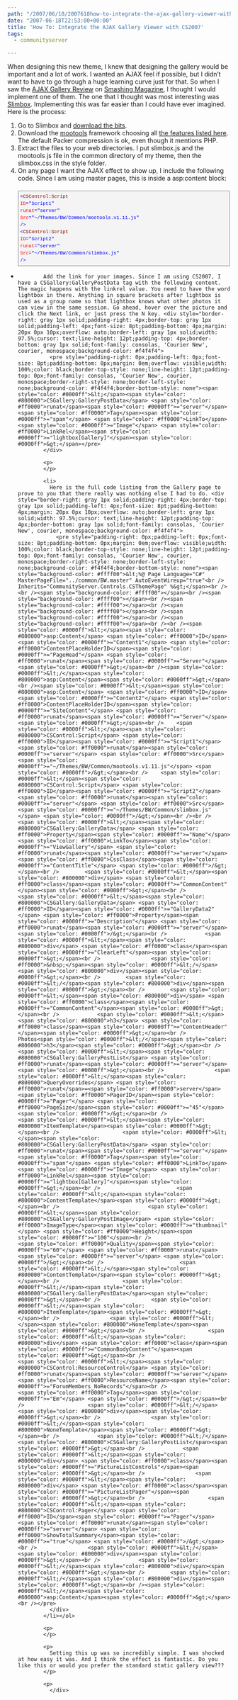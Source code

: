 ```yaml
---
path: "/2007/06/18/2007618how-to-integrate-the-ajax-gallery-viewer-with-cs2007-html/" 
date: "2007-06-18T22:53:00+00:00" 
title: 'How To: Integrate the AJAX Gallery Viewer with CS2007'
tags:
  - communityserver

---
```

When designing this new theme, I knew that designing the gallery would be important and a lot of work. I wanted an AJAX feel if possible, but I didn&#8217;t want to have to go through a huge learning curve just for that. So when I saw the <a href="http://www.smashingmagazine.com/2007/05/18/30-best-solutions-for-image-galleries-slideshows-lightboxes/">AJAX Gallery Review</a> on <a href="http://www.smashingmagazine.com/">Smashing Magazine</a>, I thought I would implement one of them. The one that I thought was most interesting was <a href="http://www.digitalia.be/software/slimbox">Slimbox</a>. Implementing this was far easier than I could have ever imagined. Here is the process:

1. Go to Slimbox and <a href="http://www.digitalia.be/software/slimbox#download">download the bits</a>. <li>
        Download the <a href="http://mootools.net/download">mootools</a> framework choosing all <a href="http://www.digitalia.be/software/slimbox#requirements">the features listed here</a>. The default Packer compression is ok, even though it mentions PHP. <li>
          Extract the files to your web directories. I put slimbox.js and the mootools js file in the common directory of my theme, then the slimbox.css in the style folder. <li>
            On any page I want the AJAX effect to show up, I include the following code. Since I am using master pages, this is inside a asp:content block: <div style="border-right: gray 1px solid;padding-right: 4px;border-top: gray 1px solid;padding-left: 4px;font-size: 8pt;padding-bottom: 4px;margin: 20px 0px 10px;overflow: auto;border-left: gray 1px solid;width: 97.5%;cursor: text;line-height: 12pt;padding-top: 4px;border-bottom: gray 1px solid;font-family: consolas, 'Courier New', courier, monospace;background-color: #f4f4f4">
              <pre style="padding-right: 0px;padding-left: 0px;font-size: 8pt;padding-bottom: 0px;margin: 0em;overflow: visible;width: 100%;color: black;border-top-style: none;line-height: 12pt;padding-top: 0px;font-family: consolas, 'Courier New', courier, monospace;border-right-style: none;border-left-style: none;background-color: #f4f4f4;border-bottom-style: none"><span style="color: #0000ff">&lt;</span><span style="color: #800000">CSControl:Script</span> <span style="color: #ff0000">ID</span><span style="color: #0000ff">="Script1"</span> <span style="color: #ff0000">runat</span><span style="color: #0000ff">="server"</span> <span style="color: #ff0000">Src</span><span style="color: #0000ff">="~/Themes/BW/Common/mootools.v1.11.js"</span> <span style="color: #0000ff">/&gt;</span><br /><span style="color: #0000ff">&lt;</span><span style="color: #800000">CSControl:Script</span> <span style="color: #ff0000">ID</span><span style="color: #0000ff">="Script2"</span> <span style="color: #ff0000">runat</span><span style="color: #0000ff">="server"</span> <span style="color: #ff0000">Src</span><span style="color: #0000ff">="~/Themes/BW/Common/slimbox.js"</span> <span style="color: #0000ff">/&gt;</span><br /></pre>
            </div>
*
              Add the link for your images. Since I am using CS2007, I have a CSGallery:GalleryPostData tag with the following content. The magic happens with the linkrel value. You need to have the word lightbox in there. Anything in square brackets after lightbox is used as a group name so that lightbox knows what other photos it can view in the same session. Go ahead, hover over the picture and click the Next link, or just press the N key. <div style="border-right: gray 1px solid;padding-right: 4px;border-top: gray 1px solid;padding-left: 4px;font-size: 8pt;padding-bottom: 4px;margin: 20px 0px 10px;overflow: auto;border-left: gray 1px solid;width: 97.5%;cursor: text;line-height: 12pt;padding-top: 4px;border-bottom: gray 1px solid;font-family: consolas, 'Courier New', courier, monospace;background-color: #f4f4f4">
                <pre style="padding-right: 0px;padding-left: 0px;font-size: 8pt;padding-bottom: 0px;margin: 0em;overflow: visible;width: 100%;color: black;border-top-style: none;line-height: 12pt;padding-top: 0px;font-family: consolas, 'Courier New', courier, monospace;border-right-style: none;border-left-style: none;background-color: #f4f4f4;border-bottom-style: none"><span style="color: #0000ff">&lt;</span><span style="color: #800000">CSGallery:GalleryPostData</span> <span style="color: #ff0000">runat</span><span style="color: #0000ff">="server"</span> <span style="color: #ff0000">Tag</span><span style="color: #0000ff">="span"</span> <span style="color: #ff0000">LinkTo</span><span style="color: #0000ff">="Image"</span> <span style="color: #ff0000">LinkRel</span><span style="color: #0000ff">="lightbox[Gallery]"</span><span style="color: #0000ff">&gt;</span></pre>
              </div>
              
              <p>
              </p>
              
              <li>
                Here is the full code listing from the Gallery page to prove to you that there really was nothing else I had to do. <div style="border-right: gray 1px solid;padding-right: 4px;border-top: gray 1px solid;padding-left: 4px;font-size: 8pt;padding-bottom: 4px;margin: 20px 0px 10px;overflow: auto;border-left: gray 1px solid;width: 97.5%;cursor: text;line-height: 12pt;padding-top: 4px;border-bottom: gray 1px solid;font-family: consolas, 'Courier New', courier, monospace;background-color: #f4f4f4">
                  <pre style="padding-right: 0px;padding-left: 0px;font-size: 8pt;padding-bottom: 0px;margin: 0em;overflow: visible;width: 100%;color: black;border-top-style: none;line-height: 12pt;padding-top: 0px;font-family: consolas, 'Courier New', courier, monospace;border-right-style: none;border-left-style: none;background-color: #f4f4f4;border-bottom-style: none"><span style="background-color: #ffff00">&lt;%@ Page Language="C#" MasterPageFile="../common/BW.master" AutoEventWireup="true"<br />    Inherits="CommunityServer.Controls.CSThemePage" %&gt;</span><br /><br /><span style="background-color: #ffff00"></span><br /><span style="background-color: #ffff00"></span><br /><span style="background-color: #ffff00"></span><br /><span style="background-color: #ffff00"></span><br /><span style="background-color: #ffff00"></span><br /><span style="background-color: #ffff00"></span><br /><br /><span style="color: #0000ff">&lt;</span><span style="color: #800000">asp:Content</span> <span style="color: #ff0000">ID</span><span style="color: #0000ff">="Content1"</span> <span style="color: #ff0000">ContentPlaceHolderID</span><span style="color: #0000ff">="PageHead"</span> <span style="color: #ff0000">runat</span><span style="color: #0000ff">="Server"</span><span style="color: #0000ff">&gt;</span><br /><span style="color: #0000ff">&lt;/</span><span style="color: #800000">asp:Content</span><span style="color: #0000ff">&gt;</span><br /><span style="color: #0000ff">&lt;</span><span style="color: #800000">asp:Content</span> <span style="color: #ff0000">ID</span><span style="color: #0000ff">="Content2"</span> <span style="color: #ff0000">ContentPlaceHolderID</span><span style="color: #0000ff">="SiteContent"</span> <span style="color: #ff0000">runat</span><span style="color: #0000ff">="Server"</span><span style="color: #0000ff">&gt;</span><br />    <span style="color: #0000ff">&lt;</span><span style="color: #800000">CSControl:Script</span> <span style="color: #ff0000">ID</span><span style="color: #0000ff">="Script1"</span> <span style="color: #ff0000">runat</span><span style="color: #0000ff">="server"</span> <span style="color: #ff0000">Src</span><span style="color: #0000ff">="~/Themes/BW/Common/mootools.v1.11.js"</span> <span style="color: #0000ff">/&gt;</span><br />    <span style="color: #0000ff">&lt;</span><span style="color: #800000">CSControl:Script</span> <span style="color: #ff0000">ID</span><span style="color: #0000ff">="Script2"</span> <span style="color: #ff0000">runat</span><span style="color: #0000ff">="server"</span> <span style="color: #ff0000">Src</span><span style="color: #0000ff">="~/Themes/BW/Common/slimbox.js"</span> <span style="color: #0000ff">/&gt;</span><br /><br />        <span style="color: #0000ff">&lt;</span><span style="color: #800000">CSGallery:GalleryData</span> <span style="color: #ff0000">Property</span><span style="color: #0000ff">="Name"</span> <span style="color: #ff0000">LinkTo</span><span style="color: #0000ff">="ViewGallery"</span> <span style="color: #ff0000">runat</span><span style="color: #0000ff">="server"</span> <span style="color: #ff0000">CssClass</span><span style="color: #0000ff">="ContentTitle"</span> <span style="color: #0000ff">/&gt;</span><br />        <span style="color: #0000ff">&lt;</span><span style="color: #800000">div</span> <span style="color: #ff0000">class</span><span style="color: #0000ff">="CommonContent"</span><span style="color: #0000ff">&gt;</span><br />            <span style="color: #0000ff">&lt;</span><span style="color: #800000">CSGallery:GalleryData</span> <span style="color: #ff0000">ID</span><span style="color: #0000ff">="GalleryData2"</span> <span style="color: #ff0000">Property</span><span style="color: #0000ff">="Description"</span> <span style="color: #ff0000">runat</span><span style="color: #0000ff">="server"</span> <span style="color: #0000ff">/&gt;</span><br />            <span style="color: #0000ff">&lt;</span><span style="color: #800000">div</span> <span style="color: #ff0000">class</span><span style="color: #0000ff">="ClearLeft"</span><span style="color: #0000ff">&gt;</span><br />                <span style="color: #ff0000">&nbsp;</span><span style="color: #0000ff">&lt;/</span><span style="color: #800000">div</span><span style="color: #0000ff">&gt;</span><br />        <span style="color: #0000ff">&lt;/</span><span style="color: #800000">div</span><span style="color: #0000ff">&gt;</span><br />        <span style="color: #0000ff">&lt;</span><span style="color: #800000">div</span> <span style="color: #ff0000">class</span><span style="color: #0000ff">="CommonContent"</span><span style="color: #0000ff">&gt;</span><br />            <span style="color: #0000ff">&lt;</span><span style="color: #800000">h3</span> <span style="color: #ff0000">class</span><span style="color: #0000ff">="ContentHeader"</span><span style="color: #0000ff">&gt;</span><br />                Photos<span style="color: #0000ff">&lt;/</span><span style="color: #800000">h3</span><span style="color: #0000ff">&gt;</span><br />            <span style="color: #0000ff">&lt;</span><span style="color: #800000">CSGallery:GalleryPostList</span> <span style="color: #ff0000">runat</span><span style="color: #0000ff">="server"</span><span style="color: #0000ff">&gt;</span><br />                <span style="color: #0000ff">&lt;</span><span style="color: #800000">QueryOverrides</span> <span style="color: #ff0000">runat</span>=<span style="color: #ff0000">server</span> <span style="color: #ff0000">PagerID</span><span style="color: #0000ff">="Pager"</span> <span style="color: #ff0000">PageSize</span><span style="color: #0000ff">="45"</span> <span style="color: #0000ff">/&gt;</span><br />                <span style="color: #0000ff">&lt;</span><span style="color: #800000">ItemTemplate</span><span style="color: #0000ff">&gt;</span><br />                    <span style="color: #0000ff">&lt;</span><span style="color: #800000">CSGallery:GalleryPostData</span> <span style="color: #ff0000">runat</span><span style="color: #0000ff">="server"</span> <span style="color: #ff0000">Tag</span><span style="color: #0000ff">="span"</span> <span style="color: #ff0000">LinkTo</span><span style="color: #0000ff">="Image"</span> <span style="color: #ff0000">LinkRel</span><span style="color: #0000ff">="lightbox[Gallery]"</span><span style="color: #0000ff">&gt;</span><br />                        <span style="color: #0000ff">&lt;</span><span style="color: #800000">ContentTemplate</span><span style="color: #0000ff">&gt;</span><br />                            <span style="color: #0000ff">&lt;</span><span style="color: #800000">CSGallery:GalleryPostImage</span> <span style="color: #ff0000">ImageType</span><span style="color: #0000ff">="thumbnail"</span> <span style="color: #ff0000">Height</span><span style="color: #0000ff">="100"</span><br />                                <span style="color: #ff0000">Quality</span><span style="color: #0000ff">="60"</span> <span style="color: #ff0000">runat</span><span style="color: #0000ff">="server"</span> <span style="color: #0000ff">/&gt;</span><br />                        <span style="color: #0000ff">&lt;/</span><span style="color: #800000">ContentTemplate</span><span style="color: #0000ff">&gt;</span><br />                    <span style="color: #0000ff">&lt;/</span><span style="color: #800000">CSGallery:GalleryPostData</span><span style="color: #0000ff">&gt;</span><br />                <span style="color: #0000ff">&lt;/</span><span style="color: #800000">ItemTemplate</span><span style="color: #0000ff">&gt;</span><br />                <span style="color: #0000ff">&lt;</span><span style="color: #800000">NoneTemplate</span><span style="color: #0000ff">&gt;</span><br />                    <span style="color: #0000ff">&lt;</span><span style="color: #800000">div</span> <span style="color: #ff0000">class</span><span style="color: #0000ff">="CommonBodyContent"</span><span style="color: #0000ff">&gt;</span><br />                        <span style="color: #0000ff">&lt;</span><span style="color: #800000">CSControl:ResourceControl</span> <span style="color: #ff0000">runat</span><span style="color: #0000ff">="server"</span> <span style="color: #ff0000">ResourceName</span><span style="color: #0000ff">="ForumMembers_NoRecords"</span><br />                            <span style="color: #ff0000">Tag</span><span style="color: #0000ff">="Em"</span> <span style="color: #0000ff">/&gt;</span><br />                    <span style="color: #0000ff">&lt;/</span><span style="color: #800000">div</span><span style="color: #0000ff">&gt;</span><br />                <span style="color: #0000ff">&lt;/</span><span style="color: #800000">NoneTemplate</span><span style="color: #0000ff">&gt;</span><br />            <span style="color: #0000ff">&lt;/</span><span style="color: #800000">CSGallery:GalleryPostList</span><span style="color: #0000ff">&gt;</span><br />            <span style="color: #0000ff">&lt;</span><span style="color: #800000">div</span> <span style="color: #ff0000">class</span><span style="color: #0000ff">="PictureListControls"</span><span style="color: #0000ff">&gt;</span><br />                <span style="color: #0000ff">&lt;</span><span style="color: #800000">div</span> <span style="color: #ff0000">class</span><span style="color: #0000ff">="PictureListPager"</span><span style="color: #0000ff">&gt;</span><br />                    <span style="color: #0000ff">&lt;</span><span style="color: #800000">CSControl:Pager</span> <span style="color: #ff0000">ID</span><span style="color: #0000ff">="Pager"</span> <span style="color: #ff0000">runat</span><span style="color: #0000ff">="server"</span> <span style="color: #ff0000">ShowTotalSummary</span><span style="color: #0000ff">="true"</span> <span style="color: #0000ff">/&gt;</span><br />                <span style="color: #0000ff">&lt;/</span><span style="color: #800000">div</span><span style="color: #0000ff">&gt;</span><br />            <span style="color: #0000ff">&lt;/</span><span style="color: #800000">div</span><span style="color: #0000ff">&gt;</span><br />        <span style="color: #0000ff">&lt;/</span><span style="color: #800000">div</span><span style="color: #0000ff">&gt;</span><br /><span style="color: #0000ff">&lt;/</span><span style="color: #800000">asp:Content</span><span style="color: #0000ff">&gt;</span><br /></pre>
                </div>
              </li></ol> 
              
              <p>
              </p>
              
              <p>
                Setting this up was so incredibly simple. I was shocked at how easy it was. And I think the effect is fantastic. Do you like this or would you prefer the standard static gallery view???
              </p>
              
              <p>
                </div>